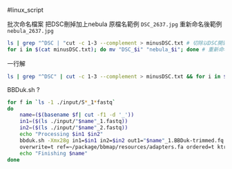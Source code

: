 #linux_script 

批次命名檔案
把DSC刪掉加上nebula
原檔名範例 `DSC_2637.jpg`
重新命名後範例`nebula_2637.jpg`
```bash
ls | grep "^DSC | "cut -c 1-3 --complement > minusDSC.txt # 切除以DSC開頭的檔案 檔名前三個字元 存入minusDSC.txt
for i in $(cat minusDSC.txt); do mv "DSC_$i" "nebula_$i"; done # 重新命名檔案

```

一行解
```bash
ls | grep "^DSC" | cut -c 1-3 --complement > minusDSC.txt && for i in $(cat minusDSC.txt); do mv "DSC$i" "nebula$i"; done

```


BBDuk.sh ?
```bash
for f in `ls -1 ./input/S*_1*fastq`
do
    name=($(basename $f| cut -f1 -d '_'))
    in1=($(ls ./input/"$name"_1.fastq))
    in2=($(ls ./input/"$name"_2.fastq))
    echo "Processing $in1 $in2"
    bbduk.sh -Xmx28g in1=$in1 in2=$in2 out1="$name"_1.BBDuk-trimmed.fq.gz out2="$name"_2.BBDuk-trimmed.fq.gz \
    overwrite=t ref=~/package/bbmap/resources/adapters.fa ordered=t ktrim=r k=25 mink=11 minlength=35
    echo "Finishing $name"
done
```